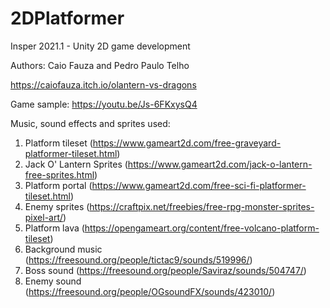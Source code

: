 # 2DPlatformer
Insper 2021.1 - Unity 2D game development

Authors: Caio Fauza and Pedro Paulo Telho

https://caiofauza.itch.io/olantern-vs-dragons

Game sample: https://youtu.be/Js-6FKxysQ4


Music, sound effects and sprites used:

1. Platform tileset (https://www.gameart2d.com/free-graveyard-platformer-tileset.html)
2. Jack O' Lantern Sprites (https://www.gameart2d.com/jack-o-lantern-free-sprites.html)
3. Platform portal (https://www.gameart2d.com/free-sci-fi-platformer-tileset.html)
4. Enemy sprites (https://craftpix.net/freebies/free-rpg-monster-sprites-pixel-art/)
5. Platform lava (https://opengameart.org/content/free-volcano-platform-tileset)
6. Background music (https://freesound.org/people/tictac9/sounds/519996/)
7. Boss sound (https://freesound.org/people/Saviraz/sounds/504747/)
8. Enemy sound (https://freesound.org/people/OGsoundFX/sounds/423010/)

